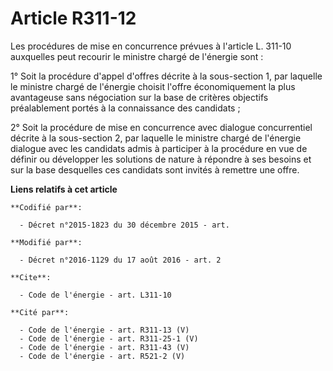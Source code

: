 # Article R311-12

Les procédures de mise en concurrence prévues à l'article L. 311-10 auxquelles peut recourir le ministre chargé de l'énergie
sont : 

1° Soit la procédure d'appel d'offres décrite à la sous-section 1, par laquelle le ministre chargé de l'énergie choisit
l'offre économiquement la plus avantageuse sans négociation sur la base de critères objectifs préalablement portés à la
connaissance des candidats ; 

2° Soit la procédure de mise en concurrence avec dialogue concurrentiel décrite à la sous-section 2, par laquelle le ministre
chargé de l'énergie dialogue avec les candidats admis à participer à la procédure en vue de définir ou développer les
solutions de nature à répondre à ses besoins et sur la base desquelles ces candidats sont invités à remettre une offre.

**Liens relatifs à cet article**

	**Codifié par**:

	  - Décret n°2015-1823 du 30 décembre 2015 - art.

	**Modifié par**:

	  - Décret n°2016-1129 du 17 août 2016 - art. 2

	**Cite**:

	  - Code de l'énergie - art. L311-10

	**Cité par**:

	  - Code de l'énergie - art. R311-13 (V)
	  - Code de l'énergie - art. R311-25-1 (V)
	  - Code de l'énergie - art. R311-43 (V)
	  - Code de l'énergie - art. R521-2 (V)
